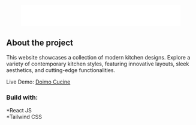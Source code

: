 <div align='center'>
    <img src='/src/assets/doimocucine.svg'>
</div>

<h2>About the project</h2>

<p>This website showcases a collection of modern kitchen designs. Explore a variety of contemporary kitchen styles, featuring innovative layouts, sleek aesthetics, and cutting-edge functionalities.</p>

Live Demo: <a href='https://doimocucine.vercel.app/'>Doimo Cucine</a>

<h3>Build with:</h3>

*React JS<br>
*Tailwind CSS
